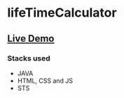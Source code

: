 # lifeTimeCalculator
[Live Demo](http://3.13.240.211/)
---
### Stacks used
* JAVA
* HTML, CSS and JS
* STS
